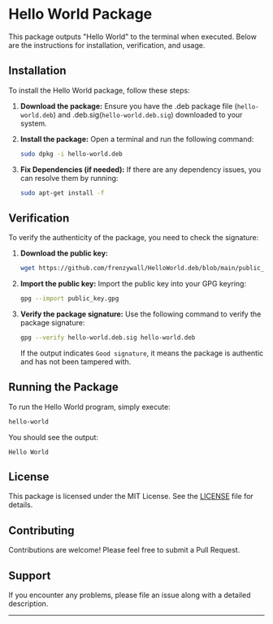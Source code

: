 # Hello World Package

This package outputs "Hello World" to the terminal when executed. Below are the instructions for installation, verification, and usage.

## Installation

To install the Hello World package, follow these steps:

1. **Download the package:** 
   Ensure you have the .deb package file (`hello-world.deb`) and .deb.sig(`hello-world.deb.sig`) downloaded to your system.

2. **Install the package:** 
   Open a terminal and run the following command:
   ```bash
   sudo dpkg -i hello-world.deb
   ```

3. **Fix Dependencies (if needed):** 
   If there are any dependency issues, you can resolve them by running:
   ```bash
   sudo apt-get install -f
   ```

## Verification

To verify the authenticity of the package, you need to check the signature:

1. **Download the public key:** 

   ```bash
   wget https://github.com/frenzywall/HelloWorld.deb/blob/main/public_key.gpg
   ```
   

2. **Import the public key:** 
   Import the public key into your GPG keyring:
   ```bash
   gpg --import public_key.gpg
   ```

3. **Verify the package signature:** 
   Use the following command to verify the package signature:
   ```bash
   gpg --verify hello-world.deb.sig hello-world.deb
   ```
   If the output indicates `Good signature`, it means the package is authentic and has not been tampered with.

## Running the Package

To run the Hello World program, simply execute:

```bash
hello-world
```

You should see the output:
```
Hello World
```

## License

This package is licensed under the MIT License. See the [LICENSE](LICENSE) file for details.

## Contributing

Contributions are welcome! Please feel free to submit a Pull Request.

## Support

If you encounter any problems, please file an issue along with a detailed description.

---

